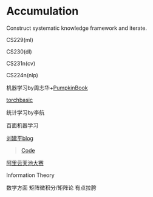 # Accumulation
Construct systematic knowledge framework and iterate.

CS229(ml) 

CS230(dl)

CS231n(cv) 

CS224n(nlp)

机器学习by周志华+[PumpkinBook](https://datawhalechina.github.io/pumpkin-book/#/)

[torchbasic](https://github.com/yunjey/pytorch-tutorial)

统计学习by李航

百面机器学习

[刘建平blog](https://www.cnblogs.com/pinard/category/894692.html?page=4)
> [Code](https://github.com/ljpzzz/machinelearning)

[阿里云天池大赛](https://tianchi.aliyun.com/specials/promotion/bookcode)

Information Theory

数学方面 矩阵微积分/矩阵论 有点拉胯